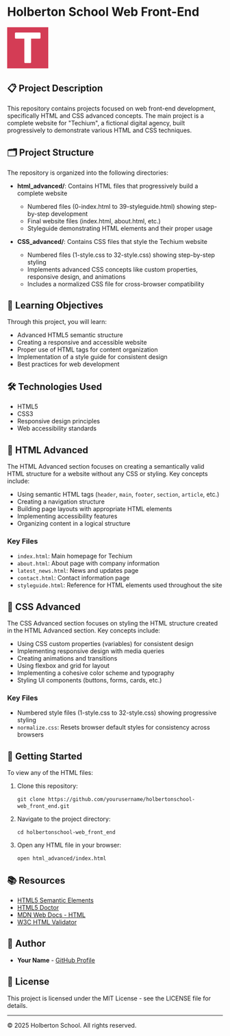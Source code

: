 # Holberton School Web Front-End

![Techium Logo](html_advanced/favicon.png)

## 📋 Project Description

This repository contains projects focused on web front-end development, specifically HTML and CSS advanced concepts. The main project is a complete website for "Techium", a fictional digital agency, built progressively to demonstrate various HTML and CSS techniques.

## 🗂️ Project Structure

The repository is organized into the following directories:

- **html_advanced/**: Contains HTML files that progressively build a complete website
  - Numbered files (0-index.html to 39-styleguide.html) showing step-by-step development
  - Final website files (index.html, about.html, etc.)
  - Styleguide demonstrating HTML elements and their proper usage

- **CSS_advanced/**: Contains CSS files that style the Techium website
  - Numbered files (1-style.css to 32-style.css) showing step-by-step styling
  - Implements advanced CSS concepts like custom properties, responsive design, and animations
  - Includes a normalized CSS file for cross-browser compatibility

## 🎯 Learning Objectives

Through this project, you will learn:

- Advanced HTML5 semantic structure
- Creating a responsive and accessible website
- Proper use of HTML tags for content organization
- Implementation of a style guide for consistent design
- Best practices for web development

## 🛠️ Technologies Used

- HTML5
- CSS3
- Responsive design principles
- Web accessibility standards

## 📝 HTML Advanced

The HTML Advanced section focuses on creating a semantically valid HTML structure for a website without any CSS or styling. Key concepts include:

- Using semantic HTML tags (`header`, `main`, `footer`, `section`, `article`, etc.)
- Creating a navigation structure
- Building page layouts with appropriate HTML elements
- Implementing accessibility features
- Organizing content in a logical structure

### Key Files

- `index.html`: Main homepage for Techium
- `about.html`: About page with company information
- `latest_news.html`: News and updates page
- `contact.html`: Contact information page
- `styleguide.html`: Reference for HTML elements used throughout the site

## 🎨 CSS Advanced

The CSS Advanced section focuses on styling the HTML structure created in the HTML Advanced section. Key concepts include:

- Using CSS custom properties (variables) for consistent design
- Implementing responsive design with media queries
- Creating animations and transitions
- Using flexbox and grid for layout
- Implementing a cohesive color scheme and typography
- Styling UI components (buttons, forms, cards, etc.)

### Key Files

- Numbered style files (1-style.css to 32-style.css) showing progressive styling
- `normalize.css`: Resets browser default styles for consistency across browsers

## 🚀 Getting Started

To view any of the HTML files:

1. Clone this repository:
   ```
   git clone https://github.com/yourusername/holbertonschool-web_front_end.git
   ```

2. Navigate to the project directory:
   ```
   cd holbertonschool-web_front_end
   ```

3. Open any HTML file in your browser:
   ```
   open html_advanced/index.html
   ```

## 📚 Resources

- [HTML5 Semantic Elements](https://www.w3schools.com/html/html5_semantic_elements.asp)
- [HTML5 Doctor](http://html5doctor.com/)
- [MDN Web Docs - HTML](https://developer.mozilla.org/en-US/docs/Web/HTML)
- [W3C HTML Validator](https://validator.w3.org/)

## 👤 Author

- **Your Name** - [GitHub Profile](https://github.com/yourusername)

## 📄 License

This project is licensed under the MIT License - see the LICENSE file for details.

---

© 2025 Holberton School. All rights reserved.

